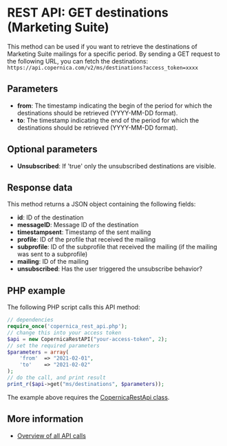 # REST API: GET destinations (Marketing Suite)
This method can be used if you want to retrieve the destinations of Marketing Suite mailings for a specific period. By sending a GET request to the following URL,
you can fetch the destinations:
`https://api.copernica.com/v2/ms/destinations?access_token=xxxx`

## Parameters
* **from**: The timestamp indicating the begin of the period for which the destinations should be retrieved (YYYY-MM-DD format).
* **to**: The timestamp indicating the end of the period for which the destinations should be retrieved (YYYY-MM-DD format).

## Optional parameters
* **Unsubscribed**: If 'true' only the unsubscribed destinations are visible.

## Response data
This method returns a JSON object containing the following fields:
* **id**: ID of the destination
* **messageID**: Message ID of the destination
* **timestampsent**: Timestamp of the sent mailing
* **profile**: ID of the profile that received the mailing
* **subprofile**: ID of the subprofile that received the mailing (if the mailing was sent to a subprofile)
* **mailing**: ID of the mailing
* **unsubscribed**: Has the user triggered the unsubscribe behavior?

## PHP example
The following PHP script calls this API method:
```php
// dependencies
require_once('copernica_rest_api.php');
// change this into your access token
$api = new CopernicaRestAPI("your-access-token", 2);
// set the required parameters
$parameters = array(
    'from'  => "2021-02-01",
    'to'    => "2021-02-02"
);
// do the call, and print result
print_r($api->get("ms/destinations", $parameters));
```
The example above requires the [CopernicaRestApi class](rest-php).

## More information
* [Overview of all API calls](./rest-api.md)
